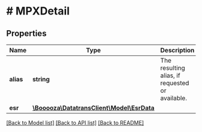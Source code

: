 # # MPXDetail

## Properties

Name | Type | Description | Notes
------------ | ------------- | ------------- | -------------
**alias** | **string** | The resulting alias, if requested or available. | [optional]
**esr** | [**\Booooza\DatatransClient\Model\EsrData**](EsrData.md) |  | [optional]

[[Back to Model list]](../../README.md#models) [[Back to API list]](../../README.md#endpoints) [[Back to README]](../../README.md)
